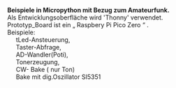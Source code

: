 <b>Beispiele in Micropython mit Bezug zum Amateurfunk.</b><br>
Als Entwicklungsoberfläche wird 'Thonny' verwendet.<br>
Prototyp_Board ist ein „ Raspbery Pi Pico Zero “ .<br>
Beispiele:<br>
 &nbsp;&nbsp;&nbsp;&nbsp; tLed-Ansteuerung, <br>
 &nbsp;&nbsp;&nbsp;&nbsp; Taster-Abfrage, <br>
 &nbsp;&nbsp;&nbsp;&nbsp; AD-Wandler(Poti), <br>
 &nbsp;&nbsp;&nbsp;&nbsp; Tonerzeugung, <br>
 &nbsp;&nbsp;&nbsp;&nbsp; CW- Bake ( nur Ton)<br>
 &nbsp;&nbsp;&nbsp;&nbsp; Bake mit dig.Oszillator SI5351<br></p>
